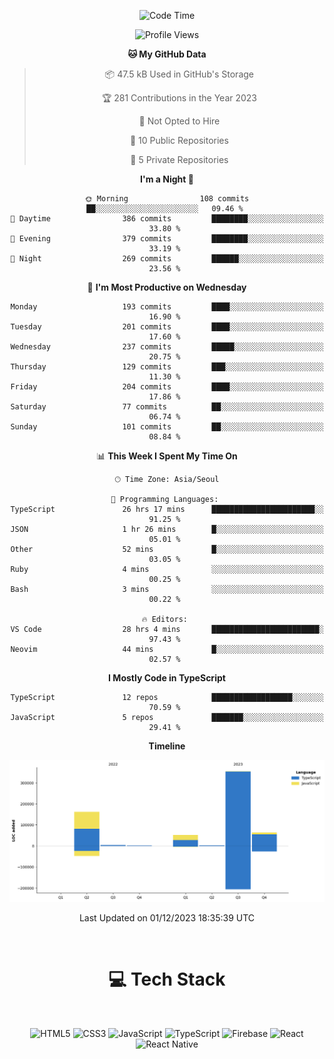 <div align="center">

  <!--START_SECTION:waka-->
![Code Time](http://img.shields.io/badge/Code%20Time-195%20hrs%2055%20mins-blue)

![Profile Views](http://img.shields.io/badge/Profile%20Views-2-blue)

**🐱 My GitHub Data** 

> 📦 47.5 kB Used in GitHub's Storage 
 > 
> 🏆 281 Contributions in the Year 2023
 > 
> 🚫 Not Opted to Hire
 > 
> 📜 10 Public Repositories 
 > 
> 🔑 5 Private Repositories 
 > 
**I'm a Night 🦉** 

```text
🌞 Morning                108 commits         ██░░░░░░░░░░░░░░░░░░░░░░░   09.46 % 
🌆 Daytime                386 commits         ████████░░░░░░░░░░░░░░░░░   33.80 % 
🌃 Evening                379 commits         ████████░░░░░░░░░░░░░░░░░   33.19 % 
🌙 Night                  269 commits         ██████░░░░░░░░░░░░░░░░░░░   23.56 % 
```
📅 **I'm Most Productive on Wednesday** 

```text
Monday                   193 commits         ████░░░░░░░░░░░░░░░░░░░░░   16.90 % 
Tuesday                  201 commits         ████░░░░░░░░░░░░░░░░░░░░░   17.60 % 
Wednesday                237 commits         █████░░░░░░░░░░░░░░░░░░░░   20.75 % 
Thursday                 129 commits         ███░░░░░░░░░░░░░░░░░░░░░░   11.30 % 
Friday                   204 commits         ████░░░░░░░░░░░░░░░░░░░░░   17.86 % 
Saturday                 77 commits          ██░░░░░░░░░░░░░░░░░░░░░░░   06.74 % 
Sunday                   101 commits         ██░░░░░░░░░░░░░░░░░░░░░░░   08.84 % 
```


📊 **This Week I Spent My Time On** 

```text
🕑︎ Time Zone: Asia/Seoul

💬 Programming Languages: 
TypeScript               26 hrs 17 mins      ███████████████████████░░   91.25 % 
JSON                     1 hr 26 mins        █░░░░░░░░░░░░░░░░░░░░░░░░   05.01 % 
Other                    52 mins             █░░░░░░░░░░░░░░░░░░░░░░░░   03.05 % 
Ruby                     4 mins              ░░░░░░░░░░░░░░░░░░░░░░░░░   00.25 % 
Bash                     3 mins              ░░░░░░░░░░░░░░░░░░░░░░░░░   00.22 % 

🔥 Editors: 
VS Code                  28 hrs 4 mins       ████████████████████████░   97.43 % 
Neovim                   44 mins             █░░░░░░░░░░░░░░░░░░░░░░░░   02.57 % 
```

**I Mostly Code in TypeScript** 

```text
TypeScript               12 repos            ██████████████████░░░░░░░   70.59 % 
JavaScript               5 repos             ███████░░░░░░░░░░░░░░░░░░   29.41 % 
```



**Timeline**

![Lines of Code chart](https://raw.githubusercontent.com/SONGDAM/SONGDAM/master/assets/bar_graph.png)


 Last Updated on 01/12/2023 18:35:39 UTC
<!--END_SECTION:waka-->

  
 <br>
  
# 💻 Tech Stack
  
</div>

</br>

<div align="center">

   ![HTML5](https://img.shields.io/badge/html5-%23E34F26.svg?style=for-the-badge&logo=html5&logoColor=white) ![CSS3](https://img.shields.io/badge/css3-%231572B6.svg?style=for-the-badge&logo=css3&logoColor=white) ![JavaScript](https://img.shields.io/badge/javascript-%23323330.svg?style=for-the-badge&logo=javascript&logoColor=%23F7DF1E) 
 ![TypeScript](https://img.shields.io/badge/typescript-%23007ACC.svg?style=for-the-badge&logo=typescript&logoColor=white)
  ![Firebase](https://img.shields.io/badge/firebase-%23039BE5.svg?style=for-the-badge&logo=firebase) 
 ![React](https://img.shields.io/badge/react-%2320232a.svg?style=for-the-badge&logo=react&logoColor=%2361DAFB) ![React Native](https://img.shields.io/badge/react_native-%2320232a.svg?style=for-the-badge&logo=react&logoColor=%2361DAFB) 

 
</div>
